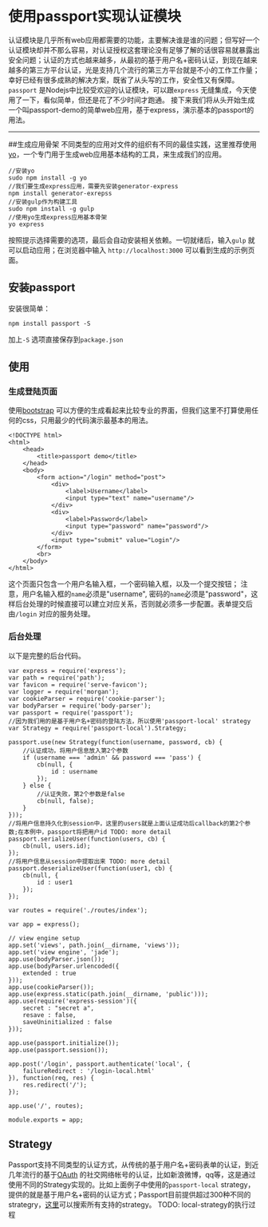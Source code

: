 
使用passport实现认证模块
===================


认证模块是几乎所有web应用都需要的功能，主要解决谁是谁的问题；但写好一个认证模块却并不那么容易，对认证授权这套理论没有足够了解的话很容易就暴露出安全问题；认证的方式也越来越多，从最初的基于用户名+密码认证，到现在越来越多的第三方平台认证，光是支持几个流行的第三方平台就是不小的工作工作量；幸好已经有很多成熟的解决方案，既省了从头写的工作，安全性又有保障。 `passport` 是Nodejs中比较受欢迎的认证模块，可以跟`express` 无缝集成，今天使用了一下，看似简单，但还是花了不少时间才跑通。
接下来我们将从头开始生成一个叫passport-demo的简单web应用，基于express，演示基本的passport的用法。

----------
##生成应用骨架
不同类型的应用对文件的组织有不同的最佳实践，这里推荐使用[yo](http://yeoman.io/)，一个专门用于生成web应用基本结构的工具，来生成我们的应用。
```
//安装yo
sudo npm install -g yo
//我们要生成express应用，需要先安装generator-express
npm install generator-exrepss
//安装gulp作为构建工具
sudo npm install -g gulp
//使用yo生成express应用基本骨架
yo express
```
按照提示选择需要的选项，最后会自动安装相关依赖。一切就绪后，输入`gulp` 就可以启动应用；在浏览器中输入 `http://localhost:3000` 可以看到生成的示例页面。

## 安装passport
安装很简单：
```
npm install passport -S
```
加上`-S` 选项直接保存到`package.json` 
## 使用
### 生成登陆页面
使用[bootstrap](http://getbootstrap.com/) 可以方便的生成看起来比较专业的界面，但我们这里不打算使用任何的css，只用最少的代码演示最基本的用法。
```
<!DOCTYPE html>
<html>
	<head>
		<title>passport demo</title>
	</head>
	<body>
		<form action="/login" method="post">
			<div>
				<label>Username</label>
				<input type="text" name="username"/>
			</div>
			<div>
				<label>Password</label>
				<input type="password" name="password"/>
			</div>
			<input type="submit" value="Login"/>
		</form>
		<br>
	</body>
</html>

```
这个页面只包含一个用户名输入框，一个密码输入框，以及一个提交按钮； 注意，用户名输入框的`name`必须是"username", 密码的`name`必须是"password"，这样后台处理的时候直接可以建立对应关系，否则就必须多一步配置。表单提交后由`/login` 对应的服务处理。

### 后台处理
以下是完整的后台代码。
```
var express = require('express');
var path = require('path');
var favicon = require('serve-favicon');
var logger = require('morgan');
var cookieParser = require('cookie-parser');
var bodyParser = require('body-parser');
var passport = require('passport');
//因为我们用的是基于用户名+密码的登陆方法，所以使用'passport-local' strategy
var Strategy = require('passport-local').Strategy;

passport.use(new Strategy(function(username, password, cb) {
	//认证成功，将用户信息放入第2个参数
	if (username === 'admin' && password === 'pass') {
		cb(null, {
			id : username
		});
	} else {
		//认证失败，第2个参数是false
		cb(null, false);
	}
}));
//将用户信息持久化到session中，这里的users就是上面认证成功后callback的第2个参数;在本例中，passport将把用户id TODO: more detail
passport.serializeUser(function(users, cb) {
	cb(null, users.id);
});
//将用户信息从session中提取出来 TODO: more detail
passport.deserializeUser(function(user1, cb) {
	cb(null, {
		id : user1
	});
});

var routes = require('./routes/index');

var app = express();

// view engine setup
app.set('views', path.join(__dirname, 'views'));
app.set('view engine', 'jade');
app.use(bodyParser.json());
app.use(bodyParser.urlencoded({
	extended : true
}));
app.use(cookieParser());
app.use(express.static(path.join(__dirname, 'public')));
app.use(require('express-session')({
	secret : "secret a",
	resave : false,
	saveUninitialized : false
}));

app.use(passport.initialize());
app.use(passport.session());

app.post('/login', passport.authenticate('local', {
	failureRedirect : '/login-local.html'
}), function(req, res) {
	res.redirect('/');
});

app.use('/', routes);

module.exports = app;

```
## Strategy
Passport支持不同类型的认证方式，从传统的基于用户名+密码表单的认证，到近几年流行的基于[OAuth](http://oauth.net/) 的社交网络帐号的认证，比如新浪微博，qq等，这是通过使用不同的Strategy实现的。比如上面例子中使用的`passport-local` strategy，提供的就是基于用户名+密码的认证方式；Passport目前提供超过300种不同的strategry，[这里](http://passportjs.org/)可以搜索所有支持的strategy。
TODO: local-strategy的执行过程
